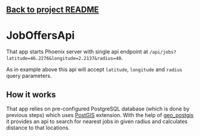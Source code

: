 ## [Back to project README](../README.md)

# JobOffersApi

That app starts Phoenix server with single api endpoint at `/api/jobs?latitude=46.2276&longitude=2.2137&radius=40`.

As in example above this api will accept `latitude`, `longitude` and `radius` query parameters.

## How it works

That app relies on pre-configured PostgreSQL database (which is done by previous steps) which uses [PostGIS](https://postgis.net/) extension. With the help of [geo_postgis](https://github.com/bryanjos/geo_postgis) it provides an api to search for nearest jobs in given radius and calculates distance to that locations.